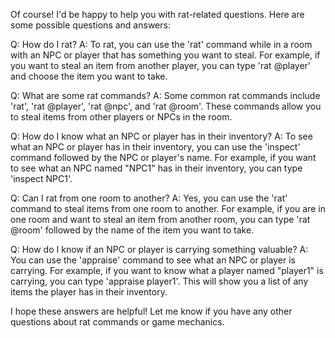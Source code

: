 Of course! I'd be happy to help you with rat-related questions. Here are some possible questions and answers:

Q: How do I rat?
A: To rat, you can use the 'rat' command while in a room with an NPC or player that has something you want to steal. For example, if you want to steal an item from another player, you can type 'rat @player' and choose the item you want to take.

Q: What are some rat commands?
A: Some common rat commands include 'rat', 'rat @player', 'rat @npc', and 'rat @room'. These commands allow you to steal items from other players or NPCs in the room.

Q: How do I know what an NPC or player has in their inventory?
A: To see what an NPC or player has in their inventory, you can use the 'inspect' command followed by the NPC or player's name. For example, if you want to see what an NPC named "NPC1" has in their inventory, you can type 'inspect NPC1'.

Q: Can I rat from one room to another?
A: Yes, you can use the 'rat' command to steal items from one room to another. For example, if you are in one room and want to steal an item from another room, you can type 'rat @room' followed by the name of the item you want to take.

Q: How do I know if an NPC or player is carrying something valuable?
A: You can use the 'appraise' command to see what an NPC or player is carrying. For example, if you want to know what a player named "player1" is carrying, you can type 'appraise player1'. This will show you a list of any items the player has in their inventory.

I hope these answers are helpful! Let me know if you have any other questions about rat commands or game mechanics.